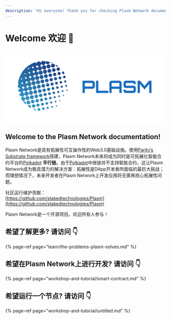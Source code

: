 ```yaml
---
description: "Hi everyone! Thank you for checking Plasm Network documentation \U0001F609"
---
```


# Welcome 欢迎 💁

![](.gitbook/assets/sukurnshotto-2020-05-27-200702png.png)

## Welcome to the Plasm Network documentation!

Plasm Network是具有拓展性可互操作性的Web3.0基础设施。使用[Parity’s Substrate framework](https://www.substrate.io/)搭建，Plasm Network未来将成为同时是可拓展化智能合约平台的[Polkadot](https://polkadot.network/) **平行链**。由于[Polkadot](https://polkadot.network/)中继链并不支持智能合约，这让Plasm Network成为极具潜力的解决方案：拓展性是DApp开发者所面临的最巨大挑战；而理想情况下，未来开发者在Plasm Network上开发应用将无需再担心拓展性问题。

社区运行维护贡献：  
[https://github.com/stakedtechnologies/Plasm](https://github.com/stakedtechnologies/Plasm)

Plasm Network是一个开源项目。欢迎所有人参与！

## 希望了解更多? 请访问 👇

{% page-ref page="learn/the-problems-plasm-solves.md" %}

## 希望在Plasm Network上进行开发? 请访问 👇

{% page-ref page="workshop-and-tutorial/smart-contract.md" %}

## 希望运行一个节点? 请访问 👇

{% page-ref page="workshop-and-tutorial/untitled.md" %}

